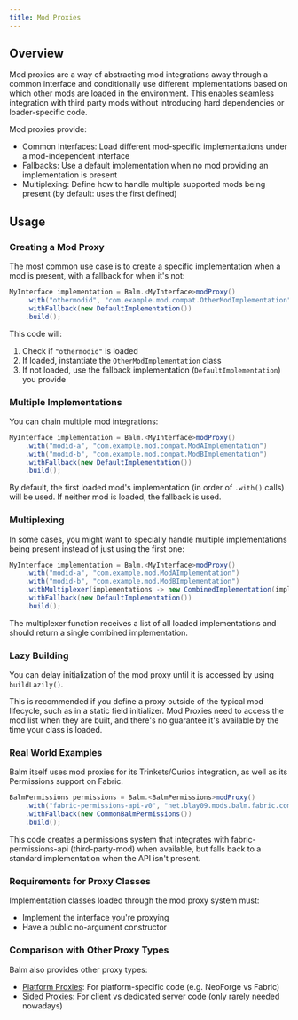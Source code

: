 ```yaml
---
title: Mod Proxies
---
```


## Overview

Mod proxies are a way of abstracting mod integrations away through a common interface and conditionally use different implementations based on which other mods are loaded in the environment. This enables seamless integration with third party mods without introducing hard dependencies or loader-specific code.

Mod proxies provide:

- Common Interfaces: Load different mod-specific implementations under a mod-independent interface
- Fallbacks: Use a default implementation when no mod providing an implementation is present
- Multiplexing: Define how to handle multiple supported mods being present (by default: uses the first defined)

## Usage

### Creating a Mod Proxy

The most common use case is to create a specific implementation when a mod is present, with a fallback for when it's not:

```java
MyInterface implementation = Balm.<MyInterface>modProxy()
    .with("othermodid", "com.example.mod.compat.OtherModImplementation")
    .withFallback(new DefaultImplementation())
    .build();
```

This code will:

1. Check if `"othermodid"` is loaded
2. If loaded, instantiate the `OtherModImplementation` class
3. If not loaded, use the fallback implementation (`DefaultImplementation`) you provide

### Multiple Implementations

You can chain multiple mod integrations:

```java
MyInterface implementation = Balm.<MyInterface>modProxy()
    .with("modid-a", "com.example.mod.compat.ModAImplementation")
    .with("modid-b", "com.example.mod.compat.ModBImplementation")
    .withFallback(new DefaultImplementation())
    .build();
```

By default, the first loaded mod's implementation (in order of `.with()` calls) will be used. If neither mod is loaded, the fallback is used.

### Multiplexing

In some cases, you might want to specially handle multiple implementations being present instead of just using the first one:

```java
MyInterface implementation = Balm.<MyInterface>modProxy()
    .with("modid-a", "com.example.mod.ModAImplementation")
    .with("modid-b", "com.example.mod.ModBImplementation")
    .withMultiplexer(implementations -> new CombinedImplementation(implementations))
    .withFallback(new DefaultImplementation())
    .build();
```

The multiplexer function receives a list of all loaded implementations and should return a single combined implementation.

### Lazy Building

You can delay initialization of the mod proxy until it is accessed by using `buildLazily()`.

This is recommended if you define a proxy outside of the typical mod lifecycle, such as in a static field initializer.
Mod Proxies need to access the mod list when they are built, and there's no guarantee it's available by the time your class is loaded.

### Real World Examples

Balm itself uses mod proxies for its Trinkets/Curios integration, as well as its Permissions support on Fabric.

```java
BalmPermissions permissions = Balm.<BalmPermissions>modProxy()
    .with("fabric-permissions-api-v0", "net.blay09.mods.balm.fabric.compat.FabricPermissionsAPIIntegration")
    .withFallback(new CommonBalmPermissions())
    .build();
```

This code creates a permissions system that integrates with fabric-permissions-api (third-party-mod) when available, but falls back to a standard implementation when the API isn't present.

### Requirements for Proxy Classes

Implementation classes loaded through the mod proxy system must:

- Implement the interface you're proxying
- Have a public no-argument constructor

### Comparison with Other Proxy Types

Balm also provides other proxy types:

- [Platform Proxies](./platform-proxy.md): For platform-specific code (e.g. NeoForge vs Fabric)
- [Sided Proxies](./sided-proxy.md): For client vs dedicated server code (only rarely needed nowadays)